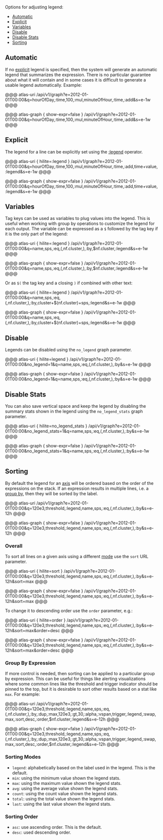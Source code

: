 Options for adjusting legend:

* [Automatic](#automatic)
* [Explicit](#explicit)
* [Variables](#variables)
* [Disable](#disable)
* [Disable Stats](#disable-stats)
* [Sorting](#sorting)

## Automatic

If no [explicit](#explicit) legend is specified, then the system will generate an automatic
legend that summarizes the expression. There is no particular guarantee about what it will contain
and in some cases it is difficult to generate a usable legend automatically. Example:

@@@ atlas-uri
/api/v1/graph?e=2012-01-01T00:00&q=hourOfDay,:time,100,:mul,minuteOfHour,:time,:add&s=e-1w
@@@

@@@ atlas-graph { show-expr=false }
/api/v1/graph?e=2012-01-01T00:00&q=hourOfDay,:time,100,:mul,minuteOfHour,:time,:add&s=e-1w
@@@

## Explicit

The legend for a line can be explicitly set using the [:legend](../../asl/ref/legend.md) operator.

@@@ atlas-uri { hilite=:legend }
/api/v1/graph?e=2012-01-01T00:00&q=hourOfDay,:time,100,:mul,minuteOfHour,:time,:add,time+value,:legend&s=e-1w
@@@

@@@ atlas-graph { show-expr=false }
/api/v1/graph?e=2012-01-01T00:00&q=hourOfDay,:time,100,:mul,minuteOfHour,:time,:add,time+value,:legend&s=e-1w
@@@

## Variables

Tag keys can be used as variables to plug values into the legend. This is useful when working
with group by operations to customize the legend for each output. The variable can be expressed
as a `$` followed by the tag key if it is the only part of the legend:

@@@ atlas-uri { hilite=:legend }
/api/v1/graph?e=2012-01-01T00:00&q=name,sps,:eq,(,nf.cluster,),:by,$nf.cluster,:legend&s=e-1w
@@@

@@@ atlas-graph { show-expr=false }
/api/v1/graph?e=2012-01-01T00:00&q=name,sps,:eq,(,nf.cluster,),:by,$nf.cluster,:legend&s=e-1w
@@@

Or as `$(` the tag key and a closing `)` if combined with other text:

@@@ atlas-uri { hilite=:legend }
/api/v1/graph?e=2012-01-01T00:00&q=name,sps,:eq,(,nf.cluster,),:by,cluster+$(nf.cluster)+sps,:legend&s=e-1w
@@@

@@@ atlas-graph { show-expr=false }
/api/v1/graph?e=2012-01-01T00:00&q=name,sps,:eq,(,nf.cluster,),:by,cluster+$(nf.cluster)+sps,:legend&s=e-1w
@@@

## Disable

Legends can be disabled using the `no_legend` graph parameter.

@@@ atlas-uri { hilite=legend }
/api/v1/graph?e=2012-01-01T00:00&no_legend=1&q=name,sps,:eq,(,nf.cluster,),:by&s=e-1w
@@@

@@@ atlas-graph { show-expr=false }
/api/v1/graph?e=2012-01-01T00:00&no_legend=1&q=name,sps,:eq,(,nf.cluster,),:by&s=e-1w
@@@

## Disable Stats

You can also save vertical space and keep the legend by disabling the summary stats shown in the
legend using the `no_legend_stats` graph parameter.

@@@ atlas-uri { hilite=no_legend_stats }
/api/v1/graph?e=2012-01-01T00:00&no_legend_stats=1&q=name,sps,:eq,(,nf.cluster,),:by&s=e-1w
@@@

@@@ atlas-graph { show-expr=false }
/api/v1/graph?e=2012-01-01T00:00&no_legend_stats=1&q=name,sps,:eq,(,nf.cluster,),:by&s=e-1w
@@@

## Sorting

By default the legend for an [axis](multi-y.md) will be ordered based on the order of the
expressions on the stack. If an expression results in multiple lines, i.e. a
[group by](basics.md#group-by), then they will be sorted by the label.

@@@ atlas-uri
/api/v1/graph?e=2012-01-01T00:00&q=120e3,threshold,:legend,name,sps,:eq,(,nf.cluster,),:by&s=e-12h
@@@

@@@ atlas-graph { show-expr=false }
/api/v1/graph?e=2012-01-01T00:00&q=120e3,threshold,:legend,name,sps,:eq,(,nf.cluster,),:by&s=e-12h
@@@

### Overall

To sort all lines on a given axis using a different [mode](#sorting-modes) use the `sort` URL
parameter.

@@@ atlas-uri { hilite=sort }
/api/v1/graph?e=2012-01-01T00:00&q=120e3,threshold,:legend,name,sps,:eq,(,nf.cluster,),:by&s=e-12h&sort=max
@@@

@@@ atlas-graph { show-expr=false }
/api/v1/graph?e=2012-01-01T00:00&q=120e3,threshold,:legend,name,sps,:eq,(,nf.cluster,),:by&s=e-12h&sort=max
@@@

To change it to descending order use the `order` parameter, e.g.:

@@@ atlas-uri { hilite=order }
/api/v1/graph?e=2012-01-01T00:00&q=120e3,threshold,:legend,name,sps,:eq,(,nf.cluster,),:by&s=e-12h&sort=max&order=desc
@@@

@@@ atlas-graph { show-expr=false }
/api/v1/graph?e=2012-01-01T00:00&q=120e3,threshold,:legend,name,sps,:eq,(,nf.cluster,),:by&s=e-12h&sort=max&order=desc
@@@

### Group By Expression

If more control is needed, then sorting can be applied to a particular group by expression. This
can be useful for things like alerting visualizations where some common lines like the threshold
and trigger indicator should be pinned to the top, but it is desirable to sort other results
based on a stat like `max`. For example:

@@@ atlas-uri
/api/v1/graph?e=2012-01-01T00:00&q=120e3,threshold,:legend,name,sps,:eq,(,nf.cluster,),:by,:dup,:max,120e3,:gt,30,:alpha,:vspan,trigger,:legend,:swap,max,:sort,desc,:order,$nf.cluster,:legend&s=e-12h
@@@

@@@ atlas-graph { show-expr=false }
/api/v1/graph?e=2012-01-01T00:00&q=120e3,threshold,:legend,name,sps,:eq,(,nf.cluster,),:by,:dup,:max,120e3,:gt,30,:alpha,:vspan,trigger,:legend,:swap,max,:sort,desc,:order,$nf.cluster,:legend&s=e-12h
@@@

### Sorting Modes

* `legend`: alphabetically based on the label used in the legend. This is the default.
* `min`: using the minimum value shown the legend stats.
* `max`: using the maximum value shown the legend stats.
* `avg`: using the average value shown the legend stats.
* `count`: using the count value shown the legend stats.
* `total`: using the total value shown the legend stats.
* `last`: using the last value shown the legend stats.

### Sorting Order

* `asc`: use ascending order. This is the default.
* `desc`: used descending order.